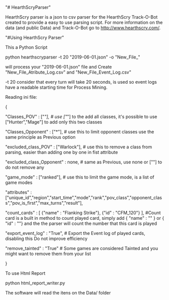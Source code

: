 "# HearthScryParser" 

HearthScry parser is a json to csv parser for the HearthScry Track-O-Bot created to provide a easy to use parsing script.
For more information on the data (and public Data) and Track-O-Bot go to <a href="http://www.hearthscry.com/">http://www.hearthscry.com/</a>.

"#Using HearthScry Parser"

This a Python Script

python hearthscryparser -t 20 "2019-06-01.json" -o "New_File_"

will process your "2019-06-01.json" file and Create "New_File_Atribute_Log.csv" and  "New_File_Event_Log.csv"

-t 20 consider that every turn will take 20 seconds, is used so event logs have a readable starting time for Process Mining.

Reading ini file:

{

  "Classes_POV" : ["*"],   # use ["*"] to the add all classes, it's possible to use ["Hunter","Mage"] to add only this two classes
  
  "Classes_Opponent" : ["*"], # use this to limit opponent classes use the same principle as Previous option
    
  "excluded_class_POV" : ["Warlock"], # use this to remove a class from parsing, easier than adding one by one in fist attribute
  
  "excluded_class_Opponent" : none, # same as Previous, use none or [""] to do not remove any
  
  "game_mode" : ["ranked"], # use this to limit the game mode, is a list of game modes
  
  "attributes" : ["unique_id","region","start_time","mode","rank","pov_class","opponent_class","pov_is_first","max_turns","result"],
  
  "count_cards" : [
    {"name" :  "Flanking Strike"},
    {"id" :  "CFM_120"}
  ], #Count card is a built in method to count played card, simply add { "name" : "<card name>" } or { "id" : "<card id>"} and the the parser will count the number that this card is played
  
  "export_event_log" : "True", # Export the Event log of played cards, disabling this Do not improve efficiency
  
  "remove_tainted" : "True" # Some games are considered Tainted and you might want to remove them from your list
  
}


To use Html Report

python html_report_writer.py


The software will read the itens on the Data/ folder